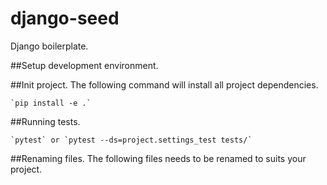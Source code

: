 # django-seed
Django boilerplate.

##Setup development environment.


##Init project.
    The following command will install all project dependencies.

    `pip install -e .`


##Running tests.

    `pytest` or `pytest --ds=project.settings_test tests/`


##Renaming files.
    The following files needs to be renamed to suits your project.
